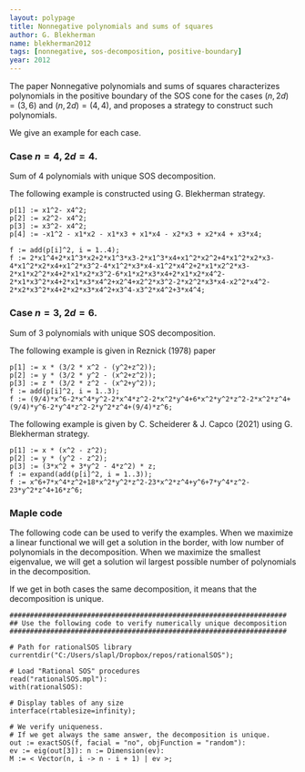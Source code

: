 ```yaml
---
layout: polypage
title: Nonnegative polynomials and sums of squares
author: G. Blekherman
name: blekherman2012
tags: [nonnegative, sos-decomposition, positive-boundary]
year: 2012
---
```


The paper Nonnegative polynomials and sums of squares characterizes polynomials in the positive boundary of the SOS cone for the cases $(n,2d) = (3,6)$ and $(n,2d) = (4,4)$, and proposes a strategy to construct such polynomials.

We give an example for each case.

### Case $n = 4$, $2d=4$. 

Sum of $4$ polynomials with unique SOS decomposition.

The following example is constructed using G. Blekherman strategy.

```
p[1] := x1^2- x4^2;
p[2] := x2^2- x4^2;
p[3] := x3^2- x4^2;
p[4] := -x1^2 - x1*x2 - x1*x3 + x1*x4 - x2*x3 + x2*x4 + x3*x4;

f := add(p[i]^2, i = 1..4);
f := 2*x1^4+2*x1^3*x2+2*x1^3*x3-2*x1^3*x4+x1^2*x2^2+4*x1^2*x2*x3-4*x1^2*x2*x4+x1^2*x3^2-4*x1^2*x3*x4-x1^2*x4^2+2*x1*x2^2*x3-2*x1*x2^2*x4+2*x1*x2*x3^2-6*x1*x2*x3*x4+2*x1*x2*x4^2-2*x1*x3^2*x4+2*x1*x3*x4^2+x2^4+x2^2*x3^2-2*x2^2*x3*x4-x2^2*x4^2-2*x2*x3^2*x4+2*x2*x3*x4^2+x3^4-x3^2*x4^2+3*x4^4;
```

### Case $n = 3$, $2d=6$. 

Sum of $3$ polynomials with unique SOS decomposition.

The following example is given in Reznick (1978) paper

```
p[1] := x * (3/2 * x^2 - (y^2+z^2));
p[2] := y * (3/2 * y^2 - (x^2+z^2));
p[3] := z * (3/2 * z^2 - (x^2+y^2));
f := add(p[i]^2, i = 1..3);
f := (9/4)*x^6-2*x^4*y^2-2*x^4*z^2-2*x^2*y^4+6*x^2*y^2*z^2-2*x^2*z^4+(9/4)*y^6-2*y^4*z^2-2*y^2*z^4+(9/4)*z^6;
```

The following example is given by C. Scheiderer & J. Capco (2021)  using G. Blekherman strategy.
```
p[1] := x * (x^2 - z^2);
p[2] := y * (y^2 - z^2);
p[3] := (3*x^2 + 3*y^2 - 4*z^2) * z;
f := expand(add(p[i]^2, i = 1..3));
f := x^6+7*x^4*z^2+18*x^2*y^2*z^2-23*x^2*z^4+y^6+7*y^4*z^2-23*y^2*z^4+16*z^6;
```



### Maple code 

The following code can be used to verify the examples.
When we maximize a linear functional we will get a solution in the border, with low number of polynomials in the decomposition. 
When we maximize the smallest eigenvalue, we will get a solution wil largest possible number of polynomials in the decomposition.

If we get in both cases the same decomposition, it means that the decomposition is unique.

```
####################################################################
## Use the following code to verify numerically unique decomposition
####################################################################

# Path for rationalSOS library
currentdir("C:/Users/slapl/Dropbox/repos/rationalSOS");

# Load "Rational SOS" procedures
read("rationalSOS.mpl"):
with(rationalSOS):

# Display tables of any size
interface(rtablesize=infinity);

# We verify uniqueness.
# If we get always the same answer, the decomposition is unique.
out := exactSOS(f, facial = "no", objFunction = "random"):
ev := eig(out[3]): n := Dimension(ev):
M := < Vector(n, i -> n - i + 1) | ev >;
```

<!-- add history, minimal number of squares, references, verification scripts, etc. -->
